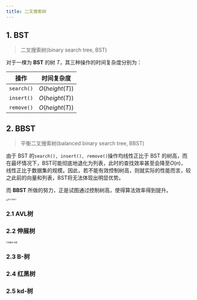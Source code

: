 ```yaml
---
title: 二叉搜索树
---
```


## 1. BST

> 二叉搜索树(binary search tree, BST)

对于一棵为 **BST** 的树 $T$，其三种操作的时间复杂度分别为：

|    操作    |   时间复杂度   |
| :--------: | :------------: |
| `search()` | $O(height(T))$ |
| `insert()` | $O(height(T))$ |
| `remove()` | $O(height(T))$ |

## 2. BBST

> 平衡二叉搜索树(balanced binary search tree, BBST)

由于 BST 的`search(), insert(), remove()`操作均线性正比于 BST 的树高，而在最坏情况下，BST可能彻底地退化为列表，此时的查找效率甚至会降至$O(n)$，线性正比于数据集的规模。因此，若不能有效控制树高，则就实际的性能而言，较之此前的向量和列表，BST将无法体现出明显优势。

而 **BBST** 所做的努力，正是试图通过控制树高，使得算法效率得到提升。

<img src="https://figure-bed.chua-n.com/DSA/BST-BBST.png" alt="BST-BBST" style="zoom:33%;" />

### 2.1 AVL树

### 2.2 伸展树

<img src="https://figure-bed.chua-n.com/DSA/伸展树-原理.png" alt="伸展树-原理" style="zoom:33%;" />

### 2.3 B-树

### 2.4 红黑树

### 2.5 kd-树